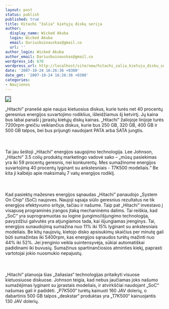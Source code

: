 ```yaml
---
layout: post
status: publish
published: true
title: Hitachi "žalia" kietųjų diskų serija
author:
  display_name: Wicked Akuba
  login: Wicked Akuba
  email: Dariusbuinauskas@gmail.co
  url: ''
author_login: Wicked Akuba
author_email: Dariusbuinauskas@gmail.co
wordpress_id: 670
wordpress_url: http://localhost/site/new/hitachi_zalia_kietuju_disku_serija/
date: '2007-10-24 16:26:36 +0300'
date_gmt: '2007-10-24 16:26:36 +0300'
categories:
- Naujienos
---
```

<div class="imgright"><img src="http://www.3dnews.ru/_imgdata/img/2007/10/22/63340.jpg" border="1"></div>
<p>„Hitachi“ pranešė apie naujus kietuosius diskus, kurie turės net 40 procentų geresnius energijos suvartojimo rodiklius, išleidžiamus šį ketvirtį. Jų kaina bus labai panaši į įprastų kietųjų diskų kainas. „Hitachi“ žaliojoje linijoje turės 7200rpm greičiu veikiančius diskus, kurie bus 250 GB, 320 GB, 400 GB ir 500 GB talpos, bei bus prijungti naudojant PATA arba SATA jungtis.<br />
<br><br />
<br>Tai jau šeštoji „Hitachi“ energijos saugojimo technologija. Lee Johnson, „Hitachi“ 3.5 colių produktų marketingo vadovė sako – „mūsų pasiekimas yra iki 59 procentų geresnis, nei konkurentų. Mes sumažinome energijos suvartojimą 40 procentų lyginant su ankstesniais - T7K500 modeliais.“  Be kita ji kalbėjo apie maksimalų 7 vatų energijos rodiklį.<br />
<br><br />
<br>Kad pasiektų mažesnes energijos sąnaudas „Hitachi“ panaudojo „System On Chip“ (SoC) naujoves. Naujoji sąsaja siūlo geresnius rezultatus ne tik energijos efektyvumo srityje, tačiau ir našume. Taip pat „Hitachi“ investavo į  visapusę programinės įrangos įtaką mechaninėms dalims. Tai reiškia, kad „SoC“ yra suprogramuotas su logine įjungimo/išjungimo technologija, pavyzdžiui galvutės yra atjungiamos tada, kai išjungiamas įrenginys. Tai, energijos sunaudojimą sumažina nuo 11% iki 15% lyginant su ankstesniais modeliais. Be kitų naujovių, kietojo disko apsisukimų skaičius per minutę gali būti sumažintas iki 5400rpm, kas energijos sąnaudos turėtų mažinti nuo 44% iki 52%. Jei įrenginio veikla suintensyvėja, sūkiai automatiškai padidinami iki buvusių. Sumažinus spartinančiosios atminties kiekį, paprasti vartotojai jokio nuosmukio nepajustų.<br />
<br><br />
<br>„Hitachi“ planuoja šias „žaliasias“ technologijas pritaikyti visuose kietuosiuose diskuose.  Johnson teigia, kad nebus jaučiamas joks našumo sumažėjimas lyginant su įprastais modeliais, ir atvirkščiai naudojant „SoC“ našumas gali ir padidėti.  „P7K500“ turėtų kainuoti 160 JAV dolerių, o dabartinis 500 GB talpos „deskstar“ produktas yra „T7K500“ kainuojantis 130 JAV dolerių.<br />
<br></p>
